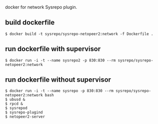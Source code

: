 docker for network Sysrepo plugin.

## build dockerfile

```
$ docker build -t sysrepo/sysrepo-netopeer2:network -f Dockerfile .
```

## run dockerfile with supervisor

```
$ docker run -i -t --name sysrepo2 -p 830:830 --rm sysrepo/sysrepo-netopeer2:network
```

## run dockerfile without supervisor

```
$ docker run -i -t --name sysrepo -p 830:830 --rm sysrepo/sysrepo-netopeer2:network bash
$ ubusd &
$ rpcd &
$ sysrepod
$ sysrepo-plugind
$ netopeer2-server
```
